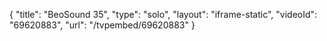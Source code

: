 {
    "title": "BeoSound 35",
    "type": "solo",
    "layout": "iframe-static",
    "videoId": "69620883",
    "url": "\/tvpembed\/69620883"
}